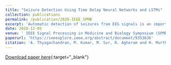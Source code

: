 ```yaml
---
title: "Seizure Detection Using Time Delay Neural Networks and LSTMs"
collection: publications
permalink: /publication/2020-IEEE_SPMB
excerpt: 'Automatic detection of seizures from EEG signals is an important problem of interest for clinical institutions. EEG is a temporal signal collected from multiple spatial sources around the scalp. Efficient modelling of both temporal and spatial information is important to identify the seizures using EEG. In this paper, we propose a neural network system using the time-delay neural network to model temporal information (TDNN) and long short-term memory (LSTM) layer to model spatial information. On the development subset of the Temple University seizure dataset, the proposed system achieved a sensitivity of 23.32 % with 11.13 false alarms in 24 hours.'
date: 2020-12-05
venue: ' IEEE Signal Processing in Medicine and Biology Symposium (SPMB)'
paperurl: 'https://ieeexplore.ieee.org/abstract/document/9353636'
citation: 'A. Thyagachandran, M. Kumar, M. Sur, R. Aghoram and H. Murthy, "Seizure Detection Using Time Delay Neural Networks and LSTMs," 2020 IEEE Signal Processing in Medicine and Biology Symposium (SPMB), Philadelphia, PA, USA, 2020, pp. 1-5, doi: 10.1109/SPMB50085.2020.9353636.'
---
```


[Download paper here](http://aanandt.github.io/files/Seizure_Detection_Using_Time_Delay_Neural_Networks_and_LSTMs.pdf){:target="_blank"}
